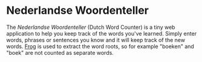 # Nederlandse Woordenteller

The _Nederlandse Woordenteller_ (Dutch Word Counter) is a tiny web
application to help you keep track of the words you've learned. Simply
enter words, phrases or sentences you know and it will keep track of
the new words. [Frog][1] is used to extract the word roots, so for
example "boeken" and "boek" are not counted as separate words.

[1]: https://languagemachines.github.io/frog/
